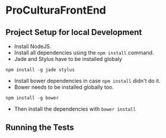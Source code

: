 # ProCulturaFrontEnd

## Project Setup for local Development

- Install NodeJS.
- Install all dependencies using the `npm install` command.
- Jade and Stylus have to be installed globaly

`
npm install -g jade stylus
`

- Install bower dependencies in case `npm install` didn't do it.
- Bower needs to be installed globally too.

`
npm install -g bower
`

- Then install the dependencies with `bower install`


## Running the Tests

